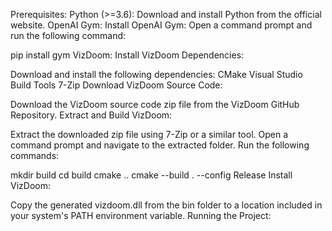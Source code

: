 Prerequisites:
Python (>=3.6):
Download and install Python from the official website.
OpenAI Gym:
Install OpenAI Gym:
Open a command prompt and run the following command:

pip install gym
VizDoom:
Install VizDoom Dependencies:

Download and install the following dependencies:
CMake
Visual Studio Build Tools
7-Zip
Download VizDoom Source Code:

Download the VizDoom source code zip file from the VizDoom GitHub Repository.
Extract and Build VizDoom:

Extract the downloaded zip file using 7-Zip or a similar tool.
Open a command prompt and navigate to the extracted folder.
Run the following commands:

mkdir build
cd build
cmake ..
cmake --build . --config Release
Install VizDoom:

Copy the generated vizdoom.dll from the bin folder to a location included in your system's PATH environment variable.
Running the Project:
